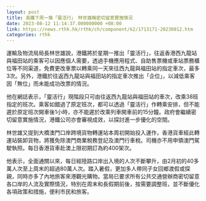 ```yaml
---
layout: post
title: 高鐵下周一推「靈活行」　林世雄稱密切留意實施情況
date: 2023-08-12 11:14:37.000000000 +08:00
link: https://news.rthk.hk/rthk/ch/component/k2/1713171-20230812.htm
categories: rthk
---
```


運輸及物流局局長林世雄說，港鐵將於星期一推出「靈活行」，往返香港西九龍站與福田站的乘客可以因應個人需要，透過手機應用程式、自助售票機或車站票務櫃位等不同渠道，免費更改車票以轉乘同一天來往西九龍與福田站的指定車次，最多3次。另外，港鐵於往返西九龍站與福田站的指定車次推出「企位」，以減低乘客因「無位」而未能成功改票的情況。

他在網誌表示，「靈活行」現階段只可由往返西九龍站與福田站的車次，改乘38班指定的班次。乘客如錯過了原定班次，都可以透過「靈活行」作轉乘安排，但不能遲於原定班次開車後1小時，亦不能遲於改乘列車開車前的15分鐘。政府會繼續密切留意實施情況，港鐵公司亦會審視成效，以探討進一步優化的空間。

林世雄又提到大橋澳門口岸跨境貨物轉運站本周初開始投入運作，香港貨車經此轉運站裝卸貨物，將獲免除澳門商業稅務登記及澳門行車稅。司機亦不用申領澳門駕駛執照。每日香港貨車赴澳上限初期訂為約400架次。

他表示，全面通關以來，每日經陸路口岸出入境的人次不斷攀升，由2月初的40多萬人次至上周末的超過80萬人次。踏入暑假，更加多人帶同子女回鄉渡假或探親，同時亦多了內地旅客來港觀光購物。當局已要求所有公共交通營辦商密切留意各口岸的人流及實際情況，特別在周末和長假期前後，按需要調整班，並不斷優化各項政策和措施，便利市民和旅客。

